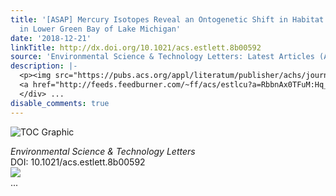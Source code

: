 ```yaml
---
title: '[ASAP] Mercury Isotopes Reveal an Ontogenetic Shift in Habitat Use by Walleye
  in Lower Green Bay of Lake Michigan'
date: '2018-12-21'
linkTitle: http://dx.doi.org/10.1021/acs.estlett.8b00592
source: 'Environmental Science & Technology Letters: Latest Articles (ACS Publications)'
description: |-
  <p><img src="https://pubs.acs.org/appl/literatum/publisher/achs/journals/content/estlcu/0/estlcu.ahead-of-print/acs.estlett.8b00592/20181221/images/medium/ez-2018-00592v_0002.gif" alt="TOC Graphic"/></p><div><cite>Environmental Science & Technology Letters</cite></div><div>DOI: 10.1021/acs.estlett.8b00592</div><div class="feedflare">
  <a href="http://feeds.feedburner.com/~ff/acs/estlcu?a=RbbnAx0TFuM:Hq_H0KXcCU0:yIl2AUoC8zA"><img src="http://feeds.feedburner.com/~ff/acs/estlcu?d=yIl2AUoC8zA" border="0"></img></a>
  </div> ...
disable_comments: true
---
```

<p><img src="https://pubs.acs.org/appl/literatum/publisher/achs/journals/content/estlcu/0/estlcu.ahead-of-print/acs.estlett.8b00592/20181221/images/medium/ez-2018-00592v_0002.gif" alt="TOC Graphic"/></p><div><cite>Environmental Science & Technology Letters</cite></div><div>DOI: 10.1021/acs.estlett.8b00592</div><div class="feedflare">
<a href="http://feeds.feedburner.com/~ff/acs/estlcu?a=RbbnAx0TFuM:Hq_H0KXcCU0:yIl2AUoC8zA"><img src="http://feeds.feedburner.com/~ff/acs/estlcu?d=yIl2AUoC8zA" border="0"></img></a>
</div> ...
